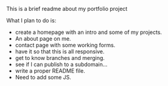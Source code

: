 This is a brief readme about my portfolio project

What I plan to do is:
+ create a homepage with an intro and some of my projects.
+ An about page on me.
+ contact page with some working forms.
+ have it so that this is all responsive.
+ get to know branches and merging.
+ see if I can publish to a subdomain...
+ write a proper README file.
+ Need to add some JS.